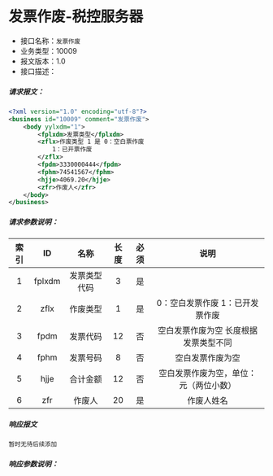 # 发票作废-税控服务器

- 接口名称：`发票作废`
- 业务类型：10009
- 报文版本：1.0
- 接口描述：

##### 请求报文：

```xml
<?xml version="1.0" encoding="utf-8"?>
<business id="10009" comment="发票作废">
	<body yylxdm="1">
		<fplxdm>发票类型</fplxdm>
		<zflx>作废类型 1 是 0：空白票作废
			1：已开票作废
		</zflx>
		<fpdm>3330000444</fpdm>
		<fphm>74541567</fphm>
		<hjje>4069.20</hjje>
		<zfr>作废人</zfr>
	</body>
</business>
```

##### 请求参数说明：

|  索引  |   ID   |   名称   |  长度  |  必须  |          说明           |
| :--: | :----: | :----: | :--: | :--: | :-------------------: |
|  1   | fplxdm | 发票类型代码 |  3   |  是   |                       |
|  2   |  zflx  |  作废类型  |  1   |  是   |  0：空白发票作废   1：已开发票作废  |
|  3   |  fpdm  |  发票代码  |  12  |  否   | 空白发票作废为空   长度根据发票类型不同 |
|  4   |  fphm  |  发票号码  |  8   |  否   |       空白发票作废为空        |
|  5   |  hjje  |  合计金额  |  12  |  否   |  空白发票作废为空，单位：元（两位小数）  |
|  6   |  zfr   |  作废人   |  20  |  是   |         作废人姓名         |

##### 响应报文

```xml
暂时无待后续添加
```

##### 响应参数说明：    